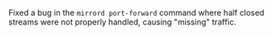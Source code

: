 Fixed a bug in the `mirrord port-forward` command where half closed streams were not properly handled, causing "missing" traffic.